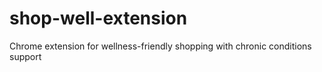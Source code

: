 # shop-well-extension
Chrome extension for wellness-friendly shopping with chronic conditions support

